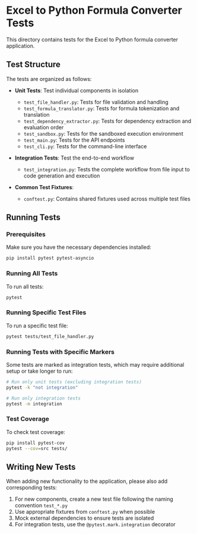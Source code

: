 # Excel to Python Formula Converter Tests

This directory contains tests for the Excel to Python formula converter application.

## Test Structure

The tests are organized as follows:

- **Unit Tests**: Test individual components in isolation
  - `test_file_handler.py`: Tests for file validation and handling
  - `test_formula_translator.py`: Tests for formula tokenization and translation
  - `test_dependency_extractor.py`: Tests for dependency extraction and evaluation order
  - `test_sandbox.py`: Tests for the sandboxed execution environment
  - `test_main.py`: Tests for the API endpoints
  - `test_cli.py`: Tests for the command-line interface

- **Integration Tests**: Test the end-to-end workflow
  - `test_integration.py`: Tests the complete workflow from file input to code generation and execution

- **Common Test Fixtures**:
  - `conftest.py`: Contains shared fixtures used across multiple test files

## Running Tests

### Prerequisites

Make sure you have the necessary dependencies installed:

```bash
pip install pytest pytest-asyncio
```

### Running All Tests

To run all tests:

```bash
pytest
```

### Running Specific Test Files

To run a specific test file:

```bash
pytest tests/test_file_handler.py
```

### Running Tests with Specific Markers

Some tests are marked as integration tests, which may require additional setup or take longer to run:

```bash
# Run only unit tests (excluding integration tests)
pytest -k "not integration"

# Run only integration tests
pytest -m integration
```

### Test Coverage

To check test coverage:

```bash
pip install pytest-cov
pytest --cov=src tests/
```

## Writing New Tests

When adding new functionality to the application, please also add corresponding tests:

1. For new components, create a new test file following the naming convention `test_*.py`
2. Use appropriate fixtures from `conftest.py` when possible
3. Mock external dependencies to ensure tests are isolated
4. For integration tests, use the `@pytest.mark.integration` decorator 